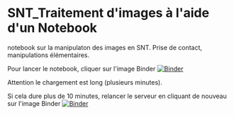 # SNT_Traitement d'images à l'aide d'un Notebook
notebook sur la manipulaton des images en SNT.
Prise de contact, manipulations élémentaires.

Pour lancer le notebook, cliquer sur l'image Binder [![Binder](https://mybinder.org/badge_logo.svg)](https://mybinder.org/v2/gh/Denis2caen/SNT-th5-photonumerique.git/HEAD?filepath=(SNT)%20Th5%20Traitement_d'images%20%C3%A0%20l'aide%20d'un%20notebook%20Jupyter.ipynb)

Attention le chargement est long (plusieurs minutes).

Si cela dure plus de 10 minutes, relancer le serveur en cliquant de nouveau sur l'image Binder [![Binder](https://mybinder.org/badge_logo.svg)](https://mybinder.org/v2/gh/Denis2caen/SNT-th5-photonumerique.git/HEAD?filepath=(SNT)%20Th5%20Traitement_d'images%20%C3%A0%20l'aide%20d'un%20notebook%20Jupyter.ipynb)
